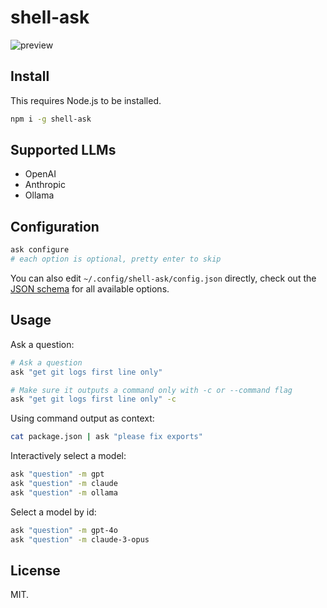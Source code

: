 # shell-ask

![preview](https://cdn.jsdelivr.net/gh/egoist-bot/images@main/uPic/js3Bja.png)

## Install

This requires Node.js to be installed.

```bash
npm i -g shell-ask
```

## Supported LLMs

- OpenAI
- Anthropic
- Ollama

## Configuration

```bash
ask configure
# each option is optional, pretty enter to skip
```

You can also edit `~/.config/shell-ask/config.json` directly, check out the [JSON schema](./schema.json) for all available options.

## Usage

Ask a question:

```bash
# Ask a question
ask "get git logs first line only"

# Make sure it outputs a command only with -c or --command flag
ask "get git logs first line only" -c
```

Using command output as context:

```bash
cat package.json | ask "please fix exports"
```

Interactively select a model:

```bash
ask "question" -m gpt
ask "question" -m claude
ask "question" -m ollama
```

Select a model by id:

```bash
ask "question" -m gpt-4o
ask "question" -m claude-3-opus
```

## License

MIT.

